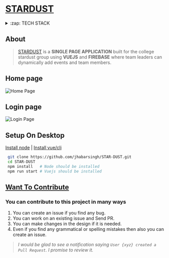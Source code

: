 # [STARDUST](https://angry-fermi-020fd7.netlify.com) 


<details>
  <summary>:zap: TECH STACK</summary>
  <br/>
  <div style="display:flex;justify-content:space-around">
    <img titlt="Vuejs" src="https://vuejs.org/images/logo.png" width="50px" height="50px"  style="margin-right:5px;"/>
    <img  title="Vuex" src="https://s3.amazonaws.com/coursetro/posts/144-full.png"  height="50px" style="margin-right:5px;"     />
    <img  title="Firebase" src="https://firebase.google.com/images/brand-guidelines/logo-vertical.png" width="50px" height="50px" style="margin-right:5px;"     />
    <img  title="Gsap" src="https://richcontentdesign.com/wp-content/uploads/2019/10/greensock@2x.png" height="50px"  style="margin-right:5px;"/>
    <img title="Bootstrap"  src="https://obscureproblemsandgotchas.com/wp-content/uploads/2018/06/bootstrap-stack-e1530246058846.png" height="50px"             style="margin-right:5px;"/> 
  </div>
</details>

## About
> [STARDUST](https://angry-fermi-020fd7.netlify.com)  is a **SINGLE PAGE APPLICATION** built for the  college stardust group using **VUEJS** and **FIREBASE** where team leaders can  dynamically add events and team members.


## Home page
![Home Page](https://github.com/jhabarsingh/STAR-DUST/blob/master/static/star.png?raw=true)


## Login page
![Login Page](https://github.com/jhabarsingh/STAR-DUST/blob/master/static/Selectionshot_2021-01-15_16:46:37.png?raw=true)

## Setup On Desktop
[Install node](https://nodejs.org/en/download/) |
[Install vue/cli](https://cli.vuejs.org/)
```bash
 git clone https://github.com/jhabarsingh/STAR-DUST.git
 cd STAR-DUST
 npm install   # Node should be installed
 npm run start # Vuejs should be installed
```
## [Want To Contribute](https://medium.com/mindsdb/contributing-to-an-open-source-project-how-to-get-started-6ba812301738)
### You can contribute to this project in many ways
 1. You can create an issue if you find any bug.
 2. You can work on an existing issue and Send PR.
 3. You can make changes in the design if it is needed.
 4. Even if you find any grammatical or spelling mistakes then also you can create an issue.

> *I would be glad to see a notification saying `User {xyz} created a Pull Request`.
I promise to review it.*
